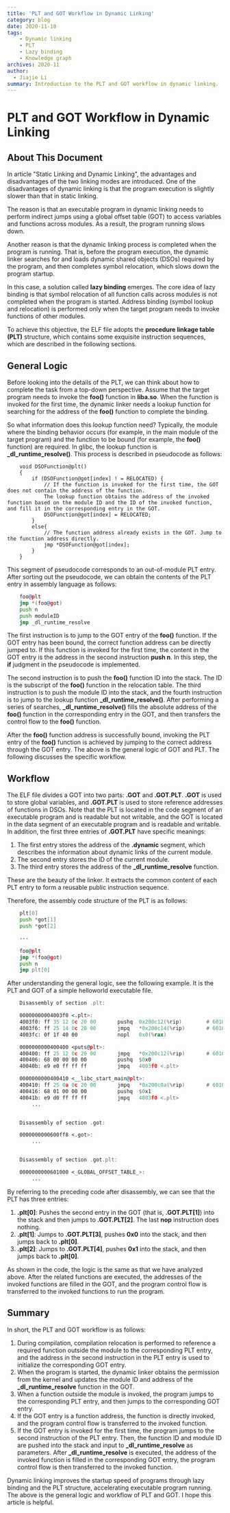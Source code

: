 ```yaml
---
title: 'PLT and GOT Workflow in Dynamic Linking'
category: blog
date: 2020-11-10
tags:
    - Dynamic linking
    - PLT
    - Lazy binding
    - Knowledge graph
archives: 2020-11
author:
  - Jiajie Li
summary: Introduction to the PLT and GOT workflow in dynamic linking.
---
```


# PLT and GOT Workflow in Dynamic Linking
About This Document
----
In article "Static Linking and Dynamic Linking", the advantages and disadvantages of the two linking modes are introduced. One of the disadvantages of dynamic linking is that the program execution is slightly slower than that in static linking.  

The reason is that an executable program in dynamic linking needs to perform indirect jumps using a global offset table (GOT) to access variables and functions across modules. As a result, the program running slows down.  

Another reason is that the dynamic linking process is completed when the program is running. That is, before the program execution, the dynamic linker searches for and loads dynamic shared objects (DSOs) required by the program, and then completes symbol relocation, which slows down the program startup.  

In this case, a solution called **lazy binding** emerges. The core idea of lazy binding is that symbol relocation of all function calls across modules is not completed when the program is started. Address binding (symbol lookup and relocation) is performed only when the target program needs to invoke functions of other modules.  

To achieve this objective, the ELF file adopts the **procedure linkage table (PLT)** structure, which contains some exquisite instruction sequences, which are described in the following sections.  

General Logic
----
Before looking into the details of the PLT, we can think about how to complete the task from a top-down perspective. Assume that the target program needs to invoke the **foo()** function in **liba.so**. When the function is invoked for the first time, the dynamic linker needs a lookup function for searching for the address of the **foo()** function to complete the binding.  

So what information does this lookup function need? Typically, the module where the binding behavior occurs (for example, in the main module of the target program) and the function to be bound (for example, the **foo()** function) are required. In glibc, the lookup function is **_dl_runtime_resolve()**. This process is described in pseudocode as follows:  

```
    void DSOFunction@plt()
    {
        if (DSOFunction@got[index] ! = RELOCATED) {
            // If the function is invoked for the first time, the GOT does not contain the address of the function.
            The lookup function obtains the address of the invoked function based on the module ID and the ID of the invoked function, and fill it in the corresponding entry in the GOT.
            DSOFunction@got[index] = RELOCATED;
        }
        else{
            // The function address already exists in the GOT. Jump to the function address directly.
            jmp *DSOFunction@got[index];
        }
    }
```

This segment of pseudocode corresponds to an out-of-module PLT entry. After sorting out the pseudocode, we can obtain the contents of the PLT entry in assembly language as follows:  

```asm
    foo@plt
    jmp *(foo@got)
    push n
    push moduleID
    jmp _dl_runtime_resolve
```

The first instruction is to jump to the GOT entry of the **foo()** function. If the GOT entry has been bound, the correct function address can be directly jumped to. If this function is invoked for the first time, the content in the GOT entry is the address in the second instruction **push n**. In this step, the **if** judgment in the pseudocode is implemented.  

The second instruction is to push the **foo()** function ID into the stack. The ID is the subscript of the **foo()** function in the relocation table. The third instruction is to push the module ID into the stack, and the fourth instruction is to jump to the lookup function **_dl_runtime_resolve()**. After performing a series of searches, **_dl_runtime_resolve()** fills the absolute address of the **foo()** function in the corresponding entry in the GOT, and then transfers the control flow to the **foo()** function.  

After the **foo()** function address is successfully bound, invoking the PLT entry of the **foo()** function is achieved by jumping to the correct address through the GOT entry. The above is the general logic of GOT and PLT. The following discusses the specific workflow.  


Workflow
----
The ELF file divides a GOT into two parts: **.GOT** and **.GOT.PLT**. **.GOT** is used to store global variables, and **.GOT.PLT** is used to store reference addresses of functions in DSOs. Note that the PLT is located in the code segment of an executable program and is readable but not writable, and the GOT is located in the data segment of an executable program and is readable and writable. In addition, the first three entries of **.GOT.PLT** have specific meanings:  

1. The first entry stores the address of the **.dynamic** segment, which describes the information about dynamic links of the current module.  
2. The second entry stores the ID of the current module.  
3. The third entry stores the address of the **_dl_runtime_resolve** function.  

These are the beauty of the linker. It extracts the common content of each PLT entry to form a reusable public instruction sequence.  

Therefore, the assembly code structure of the PLT is as follows:  
```asm
    plt[0]
    push *got[1]
    push *got[2]

    ···

    foo@plt
    jmp *(foo@got)
    push n
    jmp plt[0]
```

After understanding the general logic, see the following example. It is the PLT and GOT of a simple helloworld executable file.  

```asm
    Disassembly of section .plt:

    00000000004003f0 <.plt>:
    4003f0:	ff 35 12 0c 20 00    	pushq  0x200c12(%rip)        # 601008 <_GLOBAL_OFFSET_TABLE_+0x8>
    4003f6:	ff 25 14 0c 20 00    	jmpq   *0x200c14(%rip)       # 601010 <_GLOBAL_OFFSET_TABLE_+0x10>
    4003fc:	0f 1f 40 00          	nopl   0x0(%rax)

    0000000000400400 <puts@plt>:
    400400:	ff 25 12 0c 20 00    	jmpq   *0x200c12(%rip)       # 601018 <puts@GLIBC_2.2.5>
    400406:	68 00 00 00 00       	pushq  $0x0
    40040b:	e9 e0 ff ff ff       	jmpq   4003f0 <.plt>

    0000000000400410 <__libc_start_main@plt>:
    400410:	ff 25 0a 0c 20 00    	jmpq   *0x200c0a(%rip)       # 601020 <__libc_start_main@GLIBC_2.2.5>
    400416:	68 01 00 00 00       	pushq  $0x1
    40041b:	e9 d0 ff ff ff       	jmpq   4003f0 <.plt>
	    ...


    Disassembly of section .got:

    0000000000600ff8 <.got>:
	    ...


    Disassembly of section .got.plt:

    0000000000601000 <_GLOBAL_OFFSET_TABLE_>:
        ...
```

By referring to the preceding code after disassembly, we can see that the PLT has three entries:  

1. **.plt[0]**: Pushes the second entry in the GOT (that is, **.GOT.PLT[1]**) into the stack and then jumps to **.GOT.PLT[2]**. The last **nop** instruction does nothing.  
2. **.plt[1]**: Jumps to **.GOT.PLT[3]**, pushes **0x0** into the stack, and then jumps back to **.plt[0]**.  
3. **.plt[2]**: Jumps to **.GOT.PLT[4]**, pushes **0x1** into the stack, and then jumps back to **.plt[0]**.  

As shown in the code, the logic is the same as that we have analyzed above. After the related functions are executed, the addresses of the invoked functions are filled in the GOT, and the program control flow is transferred to the invoked functions to run the program.  

Summary
----
In short, the PLT and GOT workflow is as follows:  

1. During compilation, compilation relocation is performed to reference a required function outside the module to the corresponding PLT entry, and the address in the second instruction in the PLT entry is used to initialize the corresponding GOT entry.  
2. When the program is started, the dynamic linker obtains the permission from the kernel and updates the module ID and address of the **_dl_runtime_resolve** function in the GOT.  
3. When a function outside the module is invoked, the program jumps to the corresponding PLT entry, and then jumps to the corresponding GOT entry.  
4. If the GOT entry is a function address, the function is directly invoked, and the program control flow is transferred to the invoked function.  
5. If the GOT entry is invoked for the first time, the program jumps to the second instruction of the PLT entry. Then, the function ID and module ID are pushed into the stack and input to **_dl_runtime_resolve** as parameters. After **_dl_runtime_resolve** is executed, the address of the invoked function is filled in the corresponding GOT entry, the program control flow is then transferred to the invoked function.  

Dynamic linking improves the startup speed of programs through lazy binding and the PLT structure, accelerating executable program running. The above is the general logic and workflow of PLT and GOT. I hope this article is helpful.  
